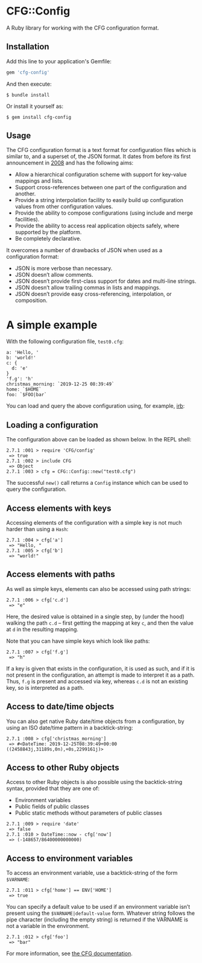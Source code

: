 # CFG::Config

A Ruby library for working with the CFG configuration format.

## Installation

Add this line to your application's Gemfile:

```ruby
gem 'cfg-config'
```

And then execute:

    $ bundle install

Or install it yourself as:

    $ gem install cfg-config

## Usage

The CFG configuration format is a text format for configuration files which is similar to, and a superset of, the JSON format. It dates from before its first announcement in [2008](https://wiki.python.org/moin/HierConfig) and has the following aims:

* Allow a hierarchical configuration scheme with support for key-value mappings and lists.
* Support cross-references between one part of the configuration and another.
* Provide a string interpolation facility to easily build up configuration values from other configuration values.
* Provide the ability to compose configurations (using include and merge facilities).
* Provide the ability to access real application objects safely, where supported by the platform.
* Be completely declarative.

It overcomes a number of drawbacks of JSON when used as a configuration format:

* JSON is more verbose than necessary.
* JSON doesn’t allow comments.
* JSON doesn’t provide first-class support for dates and multi-line strings.
* JSON doesn’t allow trailing commas in lists and mappings.
* JSON doesn’t provide easy cross-referencing, interpolation, or composition.

A simple example
================

With the following configuration file, `test0.cfg`:
```text
a: 'Hello, '
b: 'world!'
c: {
  d: 'e'
}
'f.g': 'h'
christmas_morning: `2019-12-25 08:39:49`
home: `$HOME`
foo: `$FOO|bar`
```

You can load and query the above configuration using, for example, [irb](https://ruby-doc.org/stdlib-2.4.0/libdoc/irb/rdoc/IRB.html):

Loading a configuration
-----------------------

The configuration above can be loaded as shown below. In the REPL shell:
```text
2.7.1 :001 > require 'CFG/config'
 => true
2.7.1 :002 > include CFG
 => Object
2.7.1 :003 > cfg = CFG::Config::new("test0.cfg")
```

The successful `new()` call returns a `Config` instance which can be used to query the configuration.

Access elements with keys
-------------------------
Accessing elements of the configuration with a simple key is not much harder than using a `Hash`:
```text
2.7.1 :004 > cfg['a']
 => "Hello, "
2.7.1 :005 > cfg['b']
 => "world!"
```

Access elements with paths
--------------------------
As well as simple keys, elements can also be accessed using path strings:
```text
2.7.1 :006 > cfg['c.d']
 => "e"
```
Here, the desired value is obtained in a single step, by (under the hood) walking the path `c.d` – first getting the mapping at key `c`, and then the value at `d` in the resulting mapping.

Note that you can have simple keys which look like paths:
```text
2.7.1 :007 > cfg['f.g']
 => "h"
```
If a key is given that exists in the configuration, it is used as such, and if it is not present in the configuration, an attempt is made to interpret it as a path. Thus, `f.g` is present and accessed via key, whereas `c.d` is not an existing key, so is interpreted as a path.

Access to date/time objects
---------------------------
You can also get native Ruby date/time objects from a configuration, by using an ISO date/time pattern in a backtick-string:
```text
2.7.1 :008 > cfg['christmas_morning']
 => #<DateTime: 2019-12-25T08:39:49+00:00 ((2458843j,31189s,0n),+0s,2299161j)>
```
Access to other Ruby objects
----------------------------
Access to other Ruby objects is also possible using the backtick-string syntax, provided that they are one of:
* Environment variables
* Public fields of public classes
* Public static methods without parameters of public classes
```text
2.7.1 :009 > require 'date'
 => false
2.7.1 :010 > DateTime::now - cfg['now']
 => (-148657/86400000000000)
 ```

Access to environment variables
-------------------------------
To access an environment variable, use a backtick-string of the form `$VARNAME`:
```text
2.7.1 :011 > cfg['home'] == ENV['HOME']
 => true
```
You can specify a default value to be used if an environment variable isn’t present using the `$VARNAME|default-value` form. Whatever string follows the pipe character (including the empty string) is returned if the VARNAME is not a variable in the environment.
```text
2.7.1 :012 > cfg['foo']
 => "bar"
```

For more information, see [the CFG documentation](https://docs.red-dove.com/cfg/index.html).
